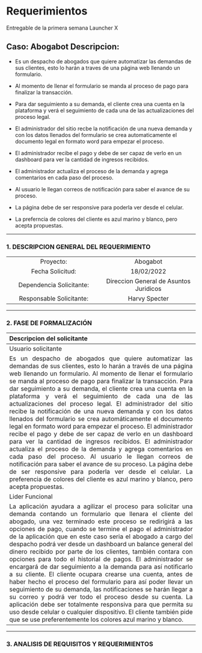 # Requerimientos
Entregable de la primera semana Launcher X
## **Caso: Abogabot Descripcion:**

- Es un despacho de abogados que quiere automatizar las demandas de sus clientes, esto lo harán a traves de una página web llenando un formulario.

- Al momento de llenar el formulario se manda al proceso de pago para finalizar la transacción.

- Para dar seguimiento a su demanda, el cliente crea una cuenta en la plataforma y verá el seguimiento de cada una de las actualizaciones del proceso legal.

- El administrador del sitio recbe la notificación de una nueva demanda y con los datos llenados del formulario se crea automaticamente el documento legal en formato word para empezar el proceso.

- El administrador recibe el pago y debe de ser capaz de verlo en un dashboard para ver la cantidad de ingresos recibidos.

- El administrador actualiza el proceso de la demanda y agrega comentarios en cada paso del proceso.

- Al usuario le llegan correos de notificación para saber el avance de su proceso.

- La página debe de ser responsive para poderla ver desde el celular.

- La preferncia de colores del cliente es azul marino y blanco, pero acepta propuestas.
---
### 1.	DESCRIPCION GENERAL DEL REQUERIMIENTO

 <table style="width: 100%; text-align: center;">
  <tr>
    <td style="width: 33%;">Proyecto: </td>
    <td style="width: 33%;">Abogabot</td>
  </tr>
  <tr>
    <td style="width: 33%;">Fecha Solicitud: </td>
    <td style="width: 33%;">18/02/2022</td>
  </tr>  
  <tr>
    <td style="width: 33%;">Dependencia Solicitante: </td>
    <td style="width: 33%;">Direccion General de Asuntos Juridicos</td>
  </tr>  
  <tr>
    <td style="width: 33%;">Responsable Solicitante: </td>
    <td style="width: 33%;">Harvy Specter</td>
  </tr>
</table>

---

### 2.	FASE DE FORMALIZACIÓN

<table style="width: 100%; text-align: justify;">
    <th>
      Descripcion del solicitante
    </th>
    <tbody>
        <tr>
            <td>
                Usuario solicitante
            </td>
        </tr>
        <tr>
            <td>
                Es un despacho de abogados que quiere automatizar las demandas de sus clientes, esto lo harán a través de una página web llenando un formulario.
Al momento de llenar el formulario se manda al proceso de pago para finalizar la transacción.
Para dar seguimiento a su demanda, el cliente crea una cuenta en la plataforma y verá el seguimiento de cada una de las actualizaciones del proceso legal. El administrador del sitio recibe la notificación de una nueva demanda y con los datos llenados del formulario se crea automáticamente el documento legal en formato word para empezar el proceso. El administrador recibe el pago y debe de ser capaz de verlo en un dashboard para ver la cantidad de ingresos recibidos. El administrador actualiza el proceso de la demanda y agrega comentarios en cada paso del proceso. Al usuario le llegan correos de notificación para saber el avance de su proceso. La página debe de ser responsive para poderla ver desde el celular. La preferencia de colores del cliente es azul marino y blanco, pero acepta propuestas.             
            </td>
        </tr>
        <tr>
            <td>
                Lider Funcional
            </td>
        </tr>
        <tr>
            <td>
                La aplicación ayudara a agilizar el proceso para solicitar una demanda contando un formulario que llenara el cliente del abogado, una vez terminado este proceso se redirigirá a las opciones de pago, cuando se termine el pago el administrador de la aplicación que en este caso seria el abogado a cargo del despacho podrá ver desde un dashboard un balance general del dinero recibido por parte de los clientes, también contara con opciones para todo el historial de pagos. El administrador se encargará de dar seguimiento a la demanda para así notificarlo a su cliente. El cliente ocupara crearse una cuenta, antes de haber hecho el proceso del formulario para así poder llevar un seguimiento de su demanda, las notificaciones se harán llegar a su correo y podrá ver todo el proceso desde su cuenta.
La aplicación debe ser totalmente responsiva para que permita su uso desde celular o cualquier dispositivo. El cliente también pide que se use preferentemente los colores azul marino y blanco.
            </td>
        </tr>
    </tbody>
</table>

---

### 3.	ANALISIS DE REQUISITOS Y REQUERIMIENTOS 

